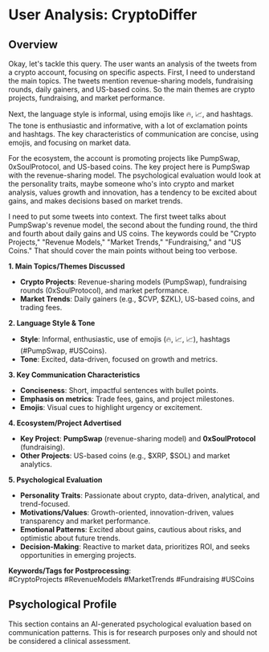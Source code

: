 # User Analysis: CryptoDiffer

## Overview

<think>
Okay, let's tackle this query. The user wants an analysis of the tweets from a crypto account, focusing on specific aspects. First, I need to understand the main topics. The tweets mention revenue-sharing models, fundraising rounds, daily gainers, and US-based coins. So the main themes are crypto projects, fundraising, and market performance.

Next, the language style is informal, using emojis like 🔥, 📈, and hashtags. The tone is enthusiastic and informative, with a lot of exclamation points and hashtags. The key characteristics of communication are concise, using emojis, and focusing on market data.

For the ecosystem, the account is promoting projects like PumpSwap, 0xSoulProtocol, and US-based coins. The key project here is PumpSwap with the revenue-sharing model. The psychological evaluation would look at the personality traits, maybe someone who's into crypto and market analysis, values growth and innovation, has a tendency to be excited about gains, and makes decisions based on market trends.

I need to put some tweets into context. The first tweet talks about PumpSwap's revenue model, the second about the funding round, the third and fourth about daily gains and US coins. The keywords could be "Crypto Projects," "Revenue Models," "Market Trends," "Fundraising," and "US Coins." That should cover the main points without being too verbose.
</think>

**1. Main Topics/Themes Discussed**  
- **Crypto Projects**: Revenue-sharing models (PumpSwap), fundraising rounds (0xSoulProtocol), and market performance.  
- **Market Trends**: Daily gainers (e.g., $CVP, $ZKL), US-based coins, and trading fees.  

**2. Language Style & Tone**  
- **Style**: Informal, enthusiastic, use of emojis (🔥, 📈, 📈), hashtags (#PumpSwap, #USCoins).  
- **Tone**: Excited, data-driven, focused on growth and metrics.  

**3. Key Communication Characteristics**  
- **Conciseness**: Short, impactful sentences with bullet points.  
- **Emphasis on metrics**: Trade fees, gains, and project milestones.  
- **Emojis**: Visual cues to highlight urgency or excitement.  

**4. Ecosystem/Project Advertised**  
- **Key Project**: **PumpSwap** (revenue-sharing model) and **0xSoulProtocol** (fundraising).  
- **Other Projects**: US-based coins (e.g., $XRP, $SOL) and market analytics.  

**5. Psychological Evaluation**  
- **Personality Traits**: Passionate about crypto, data-driven, analytical, and trend-focused.  
- **Motivations/Values**: Growth-oriented, innovation-driven, values transparency and market performance.  
- **Emotional Patterns**: Excited about gains, cautious about risks, and optimistic about future trends.  
- **Decision-Making**: Reactive to market data, prioritizes ROI, and seeks opportunities in emerging projects.  

**Keywords/Tags for Postprocessing**:  
#CryptoProjects #RevenueModels #MarketTrends #Fundraising #USCoins

## Psychological Profile

This section contains an AI-generated psychological evaluation based on communication patterns. This is for research purposes only and should not be considered a clinical assessment.